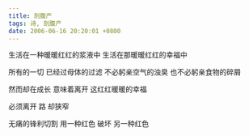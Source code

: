 ```yaml
---
title: 剖腹产
tags: 诗, 剖腹产
date: 2006-06-16 20:20:01 +0800
---
```


生活在一种暖暖红红的浆液中
生活在那暖暖红红的幸福中

所有的一切 已经过母体的过滤
不必躬亲空气的浊臭
也不必躬亲食物的碎屑

然而却在成长
意味着离开
这红红暖暖的幸福

必须离开
路
却狭窄

无痛的锋利切割
用一种红色
破坏
另一种红色
